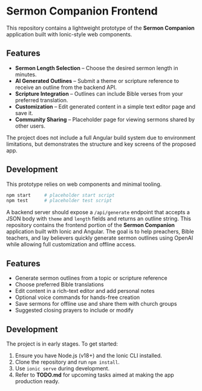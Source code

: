 # Sermon Companion Frontend

This repository contains a lightweight prototype of the **Sermon Companion** application built with Ionic-style web components.

## Features

- **Sermon Length Selection** – Choose the desired sermon length in minutes.
- **AI Generated Outlines** – Submit a theme or scripture reference to receive an outline from the backend API.
- **Scripture Integration** – Outlines can include Bible verses from your preferred translation.
- **Customization** – Edit generated content in a simple text editor page and save it.
- **Community Sharing** – Placeholder page for viewing sermons shared by other users.

The project does not include a full Angular build system due to environment limitations, but demonstrates the structure and key screens of the proposed app.

## Development

This prototype relies on web components and minimal tooling.

```bash
npm start     # placeholder start script
npm test      # placeholder test script
```

A backend server should expose a `/api/generate` endpoint that accepts a JSON body with `theme` and `length` fields and returns an outline string.
This repository contains the frontend portion of the **Sermon Companion** application built with Ionic and Angular. The goal is to help preachers, Bible teachers, and lay believers quickly generate sermon outlines using OpenAI while allowing full customization and offline access.

## Features

- Generate sermon outlines from a topic or scripture reference
- Choose preferred Bible translations
- Edit content in a rich-text editor and add personal notes
- Optional voice commands for hands-free creation
- Save sermons for offline use and share them with church groups
- Suggested closing prayers to include or modify

## Development

The project is in early stages. To get started:

1. Ensure you have Node.js (v18+) and the Ionic CLI installed.
2. Clone the repository and run `npm install`.
3. Use `ionic serve` during development.
4. Refer to **TODO.md** for upcoming tasks aimed at making the app production ready.

